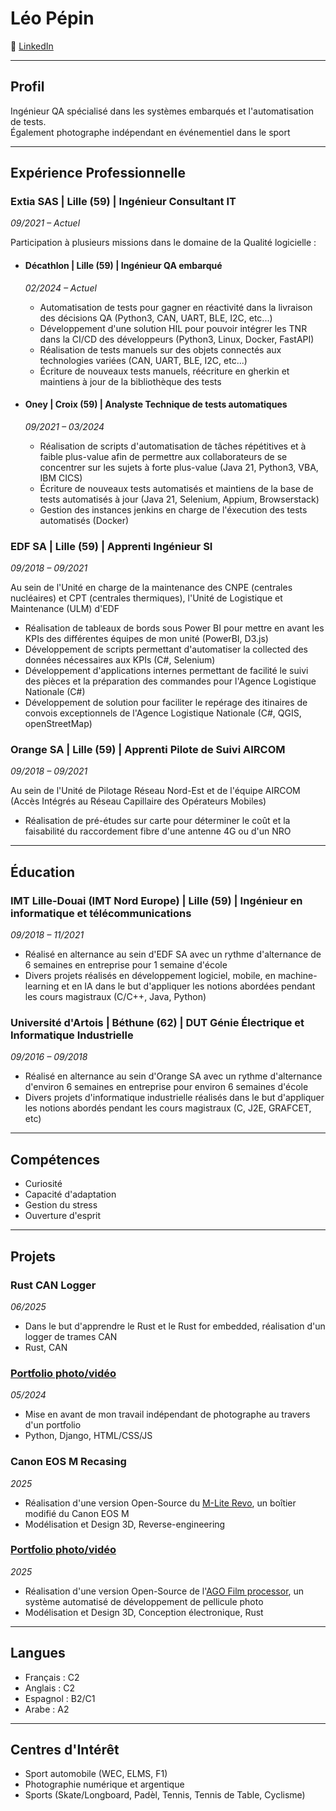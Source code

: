 # Léo Pépin

🔗 [LinkedIn](https://linkedin.com/in/pepin-leo)

---

## Profil

Ingénieur QA spécialisé dans les systèmes embarqués et l'automatisation de tests.  
Également photographe indépendant en événementiel dans le sport

---

## Expérience Professionnelle

### Extia SAS | Lille (59) | Ingénieur Consultant IT
*09/2021 – Actuel*

Participation à plusieurs missions dans le domaine de la Qualité logicielle :

- #### Décathlon | Lille (59) | Ingénieur QA embarqué
    *02/2024 – Actuel*
  - Automatisation de tests pour gagner en réactivité dans la livraison des décisions QA (Python3, CAN, UART, BLE, I2C, etc...)
  - Développement d'une solution HIL pour pouvoir intégrer les TNR dans la CI/CD des développeurs (Python3, Linux, Docker, FastAPI)
  - Réalisation de tests manuels sur des objets connectés aux technologies variées (CAN, UART, BLE, I2C, etc...)
  - Écriture de nouveaux tests manuels, réécriture en gherkin et maintiens à jour de la bibliothèque des tests

- #### Oney | Croix (59) | Analyste Technique de tests automatiques
    *09/2021 – 03/2024*
  - Réalisation de scripts d'automatisation de tâches répétitives et à faible plus-value afin de permettre aux collaborateurs de se concentrer sur les sujets à forte plus-value
    (Java 21, Python3, VBA, IBM CICS) 
  - Écriture de nouveaux tests automatisés et maintiens de la base de tests automatisés à jour (Java 21, Selenium, Appium, Browserstack)
  - Gestion des instances jenkins en charge de l'éxecution des tests automatisés (Docker)

### EDF SA | Lille (59) | Apprenti Ingénieur SI
*09/2018 – 09/2021*

Au sein de l'Unité en charge de la maintenance des CNPE (centrales nucléaires) et CPT (centrales thermiques), l'Unité de Logistique et Maintenance (ULM) d'EDF

- Réalisation de tableaux de bords sous Power BI pour mettre en avant les KPIs des différentes équipes de mon unité (PowerBI, D3.js)
- Développement de scripts permettant d'automatiser la collected des données nécessaires aux KPIs (C#, Selenium)
- Développement d'applications internes permettant de facilité le suivi des pièces et la préparation des commandes pour l'Agence Logistique Nationale (C#) 
- Développement de solution pour faciliter le repérage des itinaires de convois exceptionnels de l'Agence Logistique Nationale (C#, QGIS, openStreetMap)

### Orange SA | Lille (59) | Apprenti Pilote de Suivi AIRCOM
*09/2018 – 09/2021*

Au sein de l'Unité de Pilotage Réseau Nord-Est et de l'équipe AIRCOM (Accès Intégrés au Réseau Capillaire des Opérateurs Mobiles)

- Réalisation de pré-études sur carte pour déterminer le coût et la faisabilité du raccordement fibre d'une antenne 4G ou d'un NRO

---

## Éducation

### IMT Lille-Douai (IMT Nord Europe) | Lille (59) | Ingénieur en informatique et télécommunications
*09/2018 – 11/2021*

- Réalisé en alternance au sein d'EDF SA avec un rythme d'alternance de 6 semaines en entreprise pour 1 semaine d'école
- Divers projets réalisés en développement logiciel, mobile, en machine-learning et en IA dans le but d'appliquer les notions abordées pendant les cours magistraux (C/C++, Java, Python)

### Université d'Artois | Béthune (62) | DUT Génie Électrique et Informatique Industrielle
*09/2016 – 09/2018*

- Réalisé en alternance au sein d'Orange SA avec un rythme d'alternance d'environ 6 semaines en entreprise pour environ 6 semaines d'école
- Divers projets d'informatique industrielle réalisés dans le but d'appliquer les notions abordés pendant les cours magistraux (C, J2E, GRAFCET, etc)

---

## Compétences

- Curiosité
- Capacité d'adaptation
- Gestion du stress
- Ouverture d'esprit

---

## Projets

### Rust CAN Logger
*06/2025*

- Dans le but d'apprendre le Rust et le Rust for embedded, réalisation d'un logger de trames CAN
- Rust, CAN

### [Portfolio photo/vidéo](https://www.lelopepics.com)
*05/2024*

- Mise en avant de mon travail indépendant de photographe au travers d'un portfolio
- Python, Django, HTML/CSS/JS

### Canon EOS M Recasing
*2025*

- Réalisation d'une version Open-Source du [M-Lite Revo](https://filmatura.com/products/m-lite-revo), un boîtier modifié du Canon EOS M
- Modélisation et Design 3D, Reverse-engineering

### [Portfolio photo/vidéo](https://lelopepics.com)
*2025*

- Réalisation d'une version Open-Source de l'[AGO Film processor](https://www.vintagevisual.eu/ago-film-processor/), un système automatisé de développement de pellicule photo
- Modélisation et Design 3D, Conception électronique, Rust

---

## Langues

- Français : C2
- Anglais : C2
- Espagnol : B2/C1
- Arabe : A2

---

## Centres d'Intérêt

- Sport automobile (WEC, ELMS, F1)
- Photographie numérique et argentique
- Sports (Skate/Longboard, Padèl, Tennis, Tennis de Table, Cyclisme)
